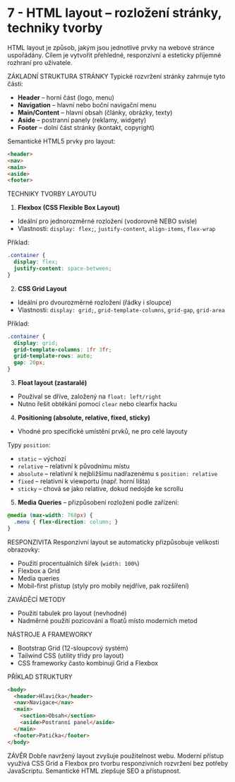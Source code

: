 # 7 - HTML layout – rozložení stránky, techniky tvorby
HTML layout je způsob, jakým jsou jednotlivé prvky na webové stránce uspořádány. Cílem je vytvořit přehledné, responzivní a esteticky příjemné rozhraní pro uživatele.

ZÁKLADNÍ STRUKTURA STRÁNKY
Typické rozvržení stránky zahrnuje tyto části:

* **Header** – horní část (logo, menu)
* **Navigation** – hlavní nebo boční navigační menu
* **Main/Content** – hlavní obsah (články, obrázky, texty)
* **Aside** – postranní panely (reklamy, widgety)
* **Footer** – dolní část stránky (kontakt, copyright)

Semantické HTML5 prvky pro layout:

```html
<header>
<nav>
<main>
<aside>
<footer>
```

TECHNIKY TVORBY LAYOUTU

1. **Flexbox (CSS Flexible Box Layout)**

* Ideální pro jednorozměrné rozložení (vodorovně NEBO svisle)
* Vlastnosti: `display: flex;`, `justify-content`, `align-items`, `flex-wrap`

Příklad:

```css
.container {
  display: flex;
  justify-content: space-between;
}
```

2. **CSS Grid Layout**

* Ideální pro dvourozměrné rozložení (řádky i sloupce)
* Vlastnosti: `display: grid;`, `grid-template-columns`, `grid-gap`, `grid-area`

Příklad:

```css
.container {
  display: grid;
  grid-template-columns: 1fr 3fr;
  grid-template-rows: auto;
  gap: 20px;
}
```

3. **Float layout (zastaralé)**

* Používal se dříve, založený na `float: left/right`
* Nutno řešit obtékání pomocí `clear` nebo clearfix hacku

4. **Positioning (absolute, relative, fixed, sticky)**

* Vhodné pro specifické umístění prvků, ne pro celé layouty

Typy `position`:

* `static` – výchozí
* `relative` – relativní k původnímu místu
* `absolute` – relativní k nejbližšímu nadřazenému s `position: relative`
* `fixed` – relativní k viewportu (např. horní lišta)
* `sticky` – chová se jako relative, dokud nedojde ke scrollu

5. **Media Queries** – přizpůsobení rozložení podle zařízení:

```css
@media (max-width: 768px) {
  .menu { flex-direction: column; }
}
```

RESPONZIVITA
Responzivní layout se automaticky přizpůsobuje velikosti obrazovky:

* Použití procentuálních šířek (`width: 100%`)
* Flexbox a Grid
* Media queries
* Mobil-first přístup (styly pro mobily nejdříve, pak rozšíření)

ZAVÁDĚCÍ METODY

* Použití tabulek pro layout (nevhodné)
* Nadměrné použití pozicování a floatů místo moderních metod

NÁSTROJE A FRAMEWORKY

* Bootstrap Grid (12-sloupcový systém)
* Tailwind CSS (utility třídy pro layout)
* CSS frameworky často kombinují Grid a Flexbox

PŘÍKLAD STRUKTURY

```html
<body>
  <header>Hlavička</header>
  <nav>Navigace</nav>
  <main>
    <section>Obsah</section>
    <aside>Postranní panel</aside>
  </main>
  <footer>Patička</footer>
</body>
```

ZÁVĚR
Dobře navržený layout zvyšuje použitelnost webu. Moderní přístup využívá CSS Grid a Flexbox pro tvorbu responzivních rozvržení bez potřeby JavaScriptu. Semantické HTML zlepšuje SEO a přístupnost.
